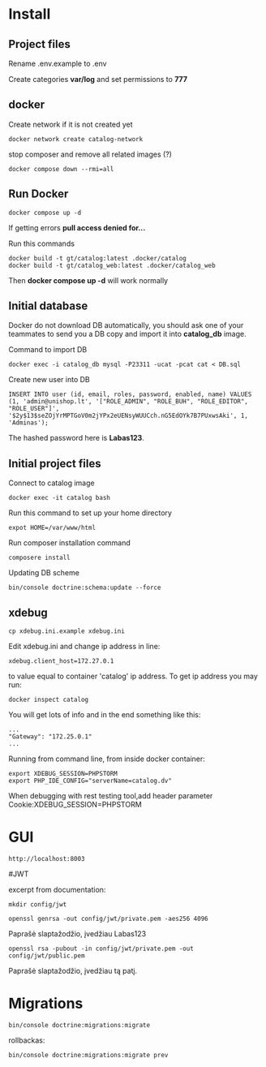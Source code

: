 # Install

## Project files

Rename .env.example to .env

Create categories **var/log** and set permissions to **777**

## docker

Create network if it is not created yet

    docker network create catalog-network


stop composer and remove all related images (?)

    docker compose down --rmi=all

## Run Docker

    docker compose up -d

If getting errors **pull access denied for...**

Run this commands

    docker build -t gt/catalog:latest .docker/catalog
    docker build -t gt/catalog_web:latest .docker/catalog_web

Then **docker compose up -d** will work normally

## Initial database

Docker do not download DB automatically, you should ask one of your teammates to send you a DB copy and import it into **catalog_db** image.

Command to import DB
    
    docker exec -i catalog_db mysql -P23311 -ucat -pcat cat < DB.sql

Create new user into DB

    INSERT INTO user (id, email, roles, password, enabled, name) VALUES (1, 'admin@unishop.lt', '["ROLE_ADMIN", "ROLE_BUH", "ROLE_EDITOR", "ROLE_USER"]', '$2y$13$seZOjYrMPTGoV0m2jYPx2eUENsyWUUCch.nG5EdOYk7B7PUxwsAki', 1, 'Adminas');

The hashed password here is **Labas123**.

## Initial project files

Connect to catalog image

    docker exec -it catalog bash

Run this command to set up your home directory

    expot HOME=/var/www/html

Run composer installation command

    composere install

Updating DB scheme

    bin/console doctrine:schema:update --force

## xdebug

    cp xdebug.ini.example xdebug.ini

Edit xdebug.ini and change ip address in line:

    xdebug.client_host=172.27.0.1

to value equal to container 'catalog' ip address. To get ip address you may run:

    docker inspect catalog

You will get lots of info and in the end something like this:
    
    ...
    "Gateway": "172.25.0.1"
    ...

Running from command line, from inside docker container:

    export XDEBUG_SESSION=PHPSTORM
    export PHP_IDE_CONFIG="serverName=catalog.dv"

When debugging with rest testing tool,add header parameter Cookie:XDEBUG_SESSION=PHPSTORM

# GUI

    http://localhost:8003


#JWT

excerpt from documentation:

    mkdir config/jwt

    openssl genrsa -out config/jwt/private.pem -aes256 4096

Paprašė slaptažodžio, įvedžiau Labas123

    openssl rsa -pubout -in config/jwt/private.pem -out config/jwt/public.pem

Paprašė slaptažodžio, įvedžiau tą patį.


# Migrations

    bin/console doctrine:migrations:migrate

rollbackas:

    bin/console doctrine:migrations:migrate prev